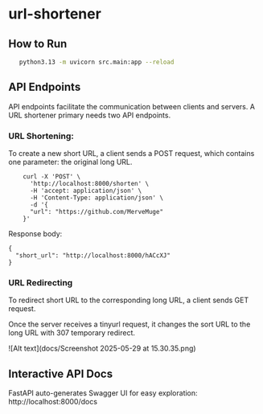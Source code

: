 # url-shortener

## How to Run

```bash
   python3.13 -m uvicorn src.main:app --reload
```

## API Endpoints
API endpoints facilitate the communication between clients and servers.
A URL shortener primary needs two API endpoints.

### URL Shortening:
To create a new short URL, a client sends a POST request, which contains one parameter: the original long URL.
```
    curl -X 'POST' \
      'http://localhost:8000/shorten' \
      -H 'accept: application/json' \
      -H 'Content-Type: application/json' \
      -d '{
      "url": "https://github.com/MerveMuge"
    }'
```
Response body:
```
{
  "short_url": "http://localhost:8000/hACcXJ"
}
```

### URL Redirecting
To redirect short URL to the corresponding long URL, a client sends GET request.

Once the server receives a tinyurl request, it changes the sort URL to the long URL with 307 temporary redirect.

![Alt text](docs/Screenshot 2025-05-29 at 15.30.35.png)


## Interactive API Docs
FastAPI auto-generates Swagger UI for easy exploration: http://localhost:8000/docs
